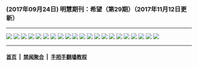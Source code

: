 ### (2017年09月24日) 明慧期刊：希望（第29期）（2017年11月12日更新）

---

<img src="http://qikan.minghui.org/mhqkpage/qikanimage/2017/09/24/xiwang29_a5_read-online1.png"/> 

<img src="http://qikan.minghui.org/mhqkpage/qikanimage/2017/09/24/xiwang29_a5_read-online2.png"/> 

<img src="http://qikan.minghui.org/mhqkpage/qikanimage/2017/09/24/xiwang29_a5_read-online3.png"/> 

<img src="http://qikan.minghui.org/mhqkpage/qikanimage/2017/09/24/xiwang29_a5_read-online4.png"/> 

<img src="http://qikan.minghui.org/mhqkpage/qikanimage/2017/09/24/xiwang29_a5_read-online5.png"/> 

<img src="http://qikan.minghui.org/mhqkpage/qikanimage/2017/09/24/xiwang29_a5_read-online6.png"/> 

<img src="http://qikan.minghui.org/mhqkpage/qikanimage/2017/09/24/xiwang29_a5_read-online7.png"/> 

<img src="http://qikan.minghui.org/mhqkpage/qikanimage/2017/09/24/xiwang29_a5_read-online8.png"/> 

<img src="http://qikan.minghui.org/mhqkpage/qikanimage/2017/09/24/xiwang29_a5_read-online9.png"/> 

<img src="http://qikan.minghui.org/mhqkpage/qikanimage/2017/09/24/xiwang29_a5_read-online10.png"/> 

<img src="http://qikan.minghui.org/mhqkpage/qikanimage/2017/09/24/xiwang29_a5_read-online11.png"/> 

<img src="http://qikan.minghui.org/mhqkpage/qikanimage/2017/09/24/xiwang29_a5_read-online12.png"/> 

<img src="http://qikan.minghui.org/mhqkpage/qikanimage/2017/09/24/xiwang29_a5_read-online13.png"/> 

<img src="http://qikan.minghui.org/mhqkpage/qikanimage/2017/09/24/xiwang29_a5_read-online14.png"/> 

<img src="http://qikan.minghui.org/mhqkpage/qikanimage/2017/09/24/xiwang29_a5_read-online15.png"/> 

<img src="http://qikan.minghui.org/mhqkpage/qikanimage/2017/09/24/xiwang29_a5_read-online16.png"/> 

<img src="http://qikan.minghui.org/mhqkpage/qikanimage/2017/09/24/xiwang29_a5_read-online17.png"/> 

<img src="http://qikan.minghui.org/mhqkpage/qikanimage/2017/09/24/xiwang29_a5_read-online18.png"/> 

<img src="http://qikan.minghui.org/mhqkpage/qikanimage/2017/09/24/xiwang29_a5_read-online19.png"/> 

<img src="http://qikan.minghui.org/mhqkpage/qikanimage/2017/09/24/xiwang29_a5_read-online20.png"/> 

<img src="http://qikan.minghui.org/mhqkpage/qikanimage/2017/09/24/xiwang29_a5_read-online21.png"/> 



---

#### [首页](../../../..) &nbsp;|&nbsp; [禁闻聚合](https://github.com/gfw-breaker/banned-news) &nbsp;|&nbsp; [手把手翻墙教程](https://github.com/gfw-breaker/guides) 